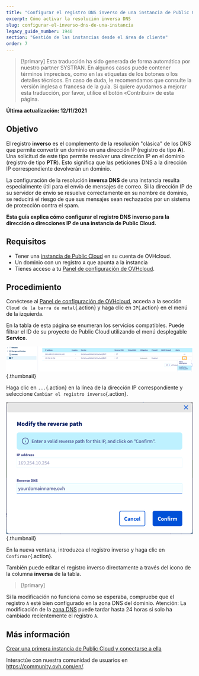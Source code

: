 ```yaml
---
title: "Configurar el registro DNS inverso de una instancia de Public Cloud"
excerpt: Cómo activar la resolución inversa DNS
slug: configurar-el-inverso-dns-de-una-instancia
legacy_guide_number: 1940
section: "Gestión de las instancias desde el área de cliente"
order: 7
---
```


> [!primary]
> Esta traducción ha sido generada de forma automática por nuestro partner SYSTRAN. En algunos casos puede contener términos imprecisos, como en las etiquetas de los botones o los detalles técnicos. En caso de duda, le recomendamos que consulte la versión inglesa o francesa de la guía. Si quiere ayudarnos a mejorar esta traducción, por favor, utilice el botón «Contribuir» de esta página.
> 

**Última actualización: 12/11/2021**

## Objetivo

El registro **inverso** es el complemento de la resolución "clásica" de los DNS que permite convertir un dominio en una dirección IP (registro de tipo **A**). Una solicitud de este tipo permite resolver una dirección IP en el dominio (registro de tipo **PTR**). Esto significa que las peticiones DNS a la dirección IP correspondiente devolverán un dominio.

La configuración de la resolución **inversa DNS** de una instancia resulta especialmente útil para el envío de mensajes de correo. Si la dirección IP de su servidor de envío se resuelve correctamente en su nombre de dominio, se reducirá el riesgo de que sus mensajes sean rechazados por un sistema de protección contra el spam.

**Esta guía explica cómo configurar el registro DNS inverso para la dirección o direcciones IP de una instancia de Public Cloud.**

## Requisitos

- Tener una [instancia de Public Cloud](https://www.ovhcloud.com/es/public-cloud/) en su cuenta de OVHcloud.
- Un dominio con un registro `A` que apunta a la instancia
- Tienes acceso a tu [Panel de configuración de OVHcloud](https://ca.ovh.com/auth/?action=gotomanager&from=https://www.ovh.com/world/&ovhSubsidiary=ws).

## Procedimiento

Conéctese al [Panel de configuración de OVHcloud](https://ca.ovh.com/auth/?action=gotomanager&from=https://www.ovh.com/world/&ovhSubsidiary=ws), acceda a la sección `Cloud de la barra de metal`{.action} y haga clic en `IP`{.action} en el menú de la izquierda.

En la tabla de esta página se enumeran los servicios compatibles. Puede filtrar el ID de su proyecto de Public Cloud utilizando el menú desplegable **Service**.

![Registro inverso](images/reversecp01.png){.thumbnail}

Haga clic en `...`{.action} en la línea de la dirección IP correspondiente y seleccione `Cambiar el registro inverso`{.action}.

![Registro inverso](images/reversecp02.png){.thumbnail}

En la nueva ventana, introduzca el registro inverso y haga clic en `Confirmar`{.action}.

También puede editar el registro inverso directamente a través del icono de la columna **inversa** de la tabla.

> [!primary]
>
Si la modificación no funciona como se esperaba, compruebe que el registro `A` esté bien configurado en la zona DNS del dominio. Atención: La modificación de la [zona DNS](https://docs.ovh.com/us/es/domains/web_hosting_como_editar_mi_zona_dns/) puede tardar hasta 24 horas si solo ha cambiado recientemente el registro `A`.
>

## Más información <a name="gofurther"></a>

[Crear una primera instancia de Public Cloud y conectarse a ella](https://docs.ovh.com/us/es/public-cloud/public-cloud-primeros-pasos/)

Interactúe con nuestra comunidad de usuarios en <https://community.ovh.com/en/>.
